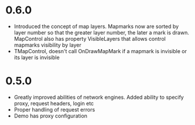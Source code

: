 0.6.0
=====

- Introduced the concept of map layers. Mapmarks now are sorted by layer number so that the greater layer number, the later a mark is drawn. MapControl also has property VisibleLayers that allows control mapmarks visibility by layer
- TMapControl, doesn't call OnDrawMapMark if a mapmark is invisible or its layer is invisible

0.5.0
=====

- Greatly improved abilities of network engines. Added ability to specify proxy, request headers, login etc
- Proper handling of request errors
- Demo has proxy configuration